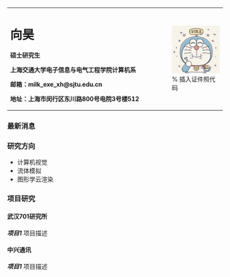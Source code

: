 <table border="0">
  <tr>
    <td width="75%">
      <h1>向昊</h1>
      <p><b>硕士研究生</b></p>
      <p><b>上海交通大学电子信息与电气工程学院计算机系</b></p>
      <p><b>邮箱：milk_exe_xh@sjtu.edu.cn</b></p>
      <p><b>地址：上海市闵行区东川路800号电院3号楼512</b></p>
    </td>
    <td width="25%">
      <img src="/photo.jpg" width="100%">      % 插入证件照代码
    </td>
  </tr>
</table>


### 最新消息

### 研究方向
- 计算机视觉
- 流体模拟
- 图形学云渲染

### 项目研究
#### 武汉701研究所
***项目1***
项目描述

#### 中兴通讯
***项目1***
项目描述

